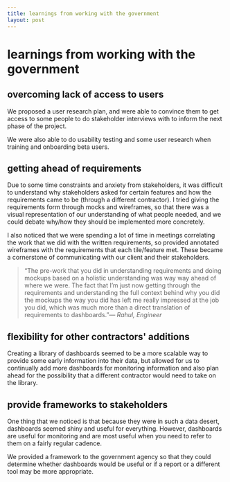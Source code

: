 ```yaml
---
title: learnings from working with the government
layout: post
---
```

# learnings from working with the government

## overcoming lack of access to users
We proposed a user research plan, and were able to convince them to get access to some people to do stakeholder interviews with to inform the next phase of the project.

We were also able to do usability testing and some user research when training and onboarding beta users.

## getting ahead of requirements
Due to some time constraints and anxiety from stakeholders, it was difficult to understand why stakeholders asked for certain features and how the requirements came to be (through a different contractor). I tried giving the requirements form through mocks and wireframes, so that there was a visual representation of our understanding of what people needed, and we could debate why/how they should be implemented more concretely.

I also noticed that we were spending a lot of time in meetings correlating the work that we did with the written requirements, so provided annotated wireframes with the requirements that each tile/feature met. These became a cornerstone of communicating with our client and their stakeholders.

<blockquote>“The pre-work that you did in understanding requirements and doing mockups based on a holistic understanding was way way ahead of where we were. The fact that I’m just now getting through the requirements and understanding the full context behind why you did the mockups the way you did has left me really impressed at the job you did, which was much more than a direct translation of requirements to dashboards.”<cite>— Rahul, Engineer</cite></blockquote>

## flexibility for other contractors' additions
Creating a library of dashboards seemed to be a more scalable way to provide some early information into their data, but allowed for us to continually add more dashboards for monitoring information and also plan ahead for the possibility that a different contractor would need to take on the library.

## provide frameworks to stakeholders
One thing that we noticed is that because they were in such a data desert, dashboards seemed shiny and useful for everything. However, dashboards are useful for monitoring and are most useful when you need to refer to them on a fairly regular cadence.

We provided a framework to the government agency so that they could determine whether dashboards would be useful or if a report or a different tool may be more appropriate.